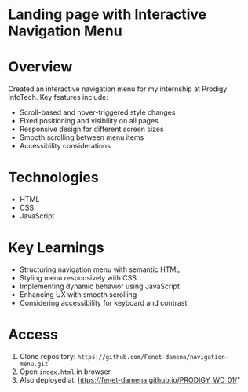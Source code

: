 # Landing page with Interactive Navigation Menu

# Overview
Created an interactive navigation menu for my internship at Prodigy InfoTech. Key features include:

- Scroll-based and hover-triggered style changes
- Fixed positioning and visibility on all pages
- Responsive design for different screen sizes
- Smooth scrolling between menu items
- Accessibility considerations

# Technologies
- HTML
- CSS
- JavaScript

# Key Learnings
- Structuring navigation menu with semantic HTML
- Styling menu responsively with CSS
- Implementing dynamic behavior using JavaScript
- Enhancing UX with smooth scrolling
- Considering accessibility for keyboard and contrast

# Access
1. Clone repository: `https://github.com/Fenet-damena/navigation-menu.git`
2. Open `index.html` in browser
3. Also deployed at:  https://fenet-damena.github.io/PRODIGY_WD_01/"
